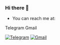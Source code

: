 ### Hi there 👋

- You can reach me at:

Telegram                     Gmail

[![Telegram](https://static.wixstatic.com/media/e81cdc_efcc928981c0459c8f2cc589d40662b1~mv2.jpeg/v1/fill/w_60,h_40,al_c,q_80,usm_0.66_1.00_0.01,enc_auto/telegrambots.jpeg)](https://t.me/mom_of_code/ "Send me a message") [![Gmail](https://i.pinimg.com/236x/c1/5f/8b/c15f8b6fa2007dff800ecd072149dfcc.jpg?nii=t)](mailto:momtheprogram@gmail.com/ "Write me an email")

<!--
**momtheprogram/momtheprogram** is a ✨ _special_ ✨ repository because its `README.md` (this file) appears on your GitHub profile.

Here are some ideas to get you started:

- 🔭 I’m currently working on ...
- 🌱 I’m currently learning ...
- 👯 I’m looking to collaborate on ...
- 🤔 I’m looking for help with ...
- 💬 Ask me about ...
- 📫 How to reach me: ...
- 😄 Pronouns: ...
- ⚡ Fun fact: ...
-->

